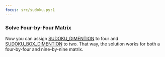 ```yaml
---
focus: src/sudoku.py:1
---
```

### Solve Four-by-Four Matrix

Now you can assign [SUDOKU\_DIMENTION](src/sudoku.py:1) to four and [SUDOKU\_BOX\_DIMENTION](src/sudoku.py:2) to two.
That way, the solution works for both a four-by-four and nine-by-nine matrix.